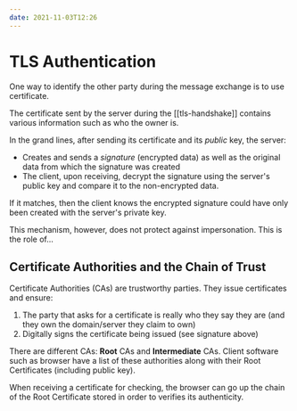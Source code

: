 ```yaml
---
date: 2021-11-03T12:26
---
```


# TLS Authentication

One way to identify the other party during the message exchange is to use
certificate.

The certificate sent by the server during the [[tls-handshake]] contains
various information such as who the owner is.

In the grand lines, after sending its certificate and its _public_ key, the
server:

- Creates and sends a _signature_ (encrypted data) as well as the original
data from which the signature was created
- The client, upon receiving, decrypt the signature using the server's
public key and compare it to the non-encrypted data.

If it matches, then the client knows the encrypted signature could have only
been created with the server's private key.

This mechanism, however, does not protect against impersonation. This is
the role of...

## Certificate Authorities and the Chain of Trust

Certificate Authorities (CAs) are trustworthy parties. They issue
certificates and ensure:

1. The party that asks for a certificate is really who they say they are
(and they own the domain/server they claim to own)
2. Digitally signs the certificate being issued (see signature above)

There are different CAs: **Root** CAs and **Intermediate** CAs. Client
software such as browser have a list of these authorities along with their
Root Certificates (including public key).

When receiving a certificate for checking, the browser can go up the chain
of the Root Certificate stored in order to verifies its authenticity.
